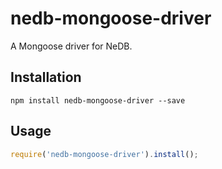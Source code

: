 # nedb-mongoose-driver

A Mongoose driver for NeDB.


## Installation

```
npm install nedb-mongoose-driver --save
```

## Usage

```javascript
require('nedb-mongoose-driver').install();
```
